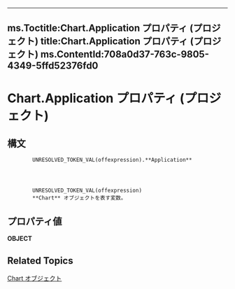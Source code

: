 
---
ms.Toctitle:Chart.Application プロパティ (プロジェクト)
title:Chart.Application プロパティ (プロジェクト)
ms.ContentId:708a0d37-763c-9805-4349-5ffd52376fd0
---
# Chart.Application プロパティ (プロジェクト)





## 構文

            UNRESOLVED_TOKEN_VAL(offexpression).**Application**




            UNRESOLVED_TOKEN_VAL(offexpression)
            **Chart** オブジェクトを表す変数。



## プロパティ値
**OBJECT**



## Related Topics

[Chart オブジェクト](810d4ec1-69d2-c432-b9da-57042b783b85.md)




